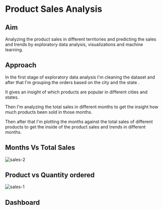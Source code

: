 # Product Sales Analysis

## Aim
Analyzing the product sales in different territories and  predicting the sales and trends by exploratory data analysis, visualizations and machine learning.








## Approach
 

In the first stage of exploratory data analysis I'm cleaning the dataset and after that
I'm grouping the orders based on the city and the state .


It gives an insight of which products are popular in different cities and states.


Then I'm analyzing   the total sales  in different months to get the insight  how much products been sold in those months.

Then after that I'm plotting the months against the total sales of different products to get the inside of the 
product sales and trends in different months. 

## Months Vs Total Sales 

![sales-2](https://user-images.githubusercontent.com/72175654/215282847-b0541ee1-feb5-419b-abd1-0486ff06feb8.png)

## Product vs Quantity ordered
![sales-1](https://user-images.githubusercontent.com/72175654/214647801-66922c23-6c45-4869-92cc-83074e38b0fe.png)

## Dashboard

